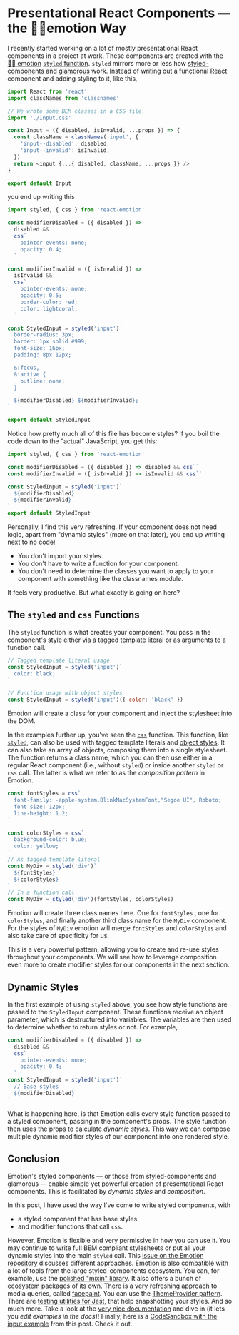 # Presentational React Components — the 👩‍🎤emotion Way

I recently started working on a lot of mostly presentational React components in a project at work. These components are created with the [👩‍🎤 emotion](https://emotion.sh) [`styled` function](https://emotion.sh/docs/styled). `styled` mirrors more or less how [styled-components](https://www.styled-components.com) and [glamorous](https://glamorous.rocks) work. Instead of writing out a functional React component and adding styling to it, like this,

```js
import React from 'react'
import classNames from 'classnames'

// We wrote some BEM classes in a CSS file.
import './Input.css'

const Input = ({ disabled, isInvalid, ...props }) => {
  const className = classNames('input', {
    'input--disabled': disabled,
    'input--invalid': isInvalid,
  })
  return <input {...{ disabled, className, ...props }} />
}

export default Input
```

you end up writing this

```js
import styled, { css } from 'react-emotion'

const modifierDisabled = ({ disabled }) =>
  disabled &&
  css`
    pointer-events: none;
    opacity: 0.4;
  `

const modifierInvalid = ({ isInvalid }) =>
  isInvalid &&
  css`
    pointer-events: none;
    opacity: 0.5;
    border-color: red;
    color: lightcoral;
  `

const StyledInput = styled('input')`
  border-radius: 3px;
  border: 1px solid #999;
  font-size: 16px;
  padding: 8px 12px;

  &:focus,
  &:active {
    outline: none;
  }

  ${modifierDisabled} ${modifierInvalid};
`

export default StyledInput
```

Notice how pretty much all of this file has become styles? If you boil the code down to the "actual" JavaScript, you get this:

```js
import styled, { css } from 'react-emotion'

const modifierDisabled = ({ disabled }) => disabled && css``
const modifierInvalid = ({ isInvalid }) => isInvalid && css``

const StyledInput = styled('input')`
  ${modifierDisabled}
  ${modifierInvalid}
`
export default StyledInput
```

Personally, I find this very refreshing. If your component does not need logic, apart from "dynamic styles" (more on that later), you end up writing next to no code!

- You don't import your styles.
- You don't have to write a function for your component.
- You don't need to determine the classes you want to apply to your component with something like the classnames module.

 It feels very productive.  But what exactly is going on here?

## The `styled` and `css` Functions

The `styled` function is what creates your component. You pass in the component's style either via a tagged template literal or as arguments to a function call.

```js
// Tagged template literal usage
const StyledInput = styled('input')`
  color: black;
`

// Function usage with object styles
const StyledInput = styled('input')({ color: 'black' })
```

Emotion will create a class for your component and inject the stylesheet into the DOM.

In the examples further up, you've seen the [`css`](https://emotion.sh/docs/css) function. This function, like [`styled`](https://emotion.sh/docs/css), can also be used with tagged template literals and [object styles](https://emotion.sh/docs/object-styles). It can also take an array of objects, composing them into a single stylesheet. The function returns a class name, which you can then use either in a regular React component (i.e., without `styled`) or inside another `styled` or  `css` call. The latter is what we refer to as the _composition pattern_ in Emotion.

```js
const fontStyles = css`
  font-family: -apple-system,BlinkMacSystemFont,"Segoe UI", Roboto;
  font-size: 12px;
  line-height: 1.2;
`

const colorStyles = css`
  background-color: blue;
  color: yellow;
`
// As tagged template literal
const MyDiv = styled('div')`
  ${fontStyles}
  ${colorStyles}
`
// In a function call
const MyDiv = styled('div')(fontStyles, colorStyles)
```

Emotion will create three class names here. One for `fontStyles` , one for `colorStyles`, and finally another third class name for the `MyDiv` component. For the styles of `MyDiv` emotion will merge `fontStyles` and `colorStyles` and also take care of specificity for us.

This is a very powerful pattern, allowing you to create and re-use styles throughout your components. We will see how to leverage composition even more to create modifier styles for our components in the next section.

## Dynamic Styles

In the first example of using `styled` above, you see how style functions are passed to the `StyledInput` component. These functions receive an object parameter, which is destructured into variables. The variables are then used to determine whether to return styles or not. For example,

```js
const modifierDisabled = ({ disabled }) =>
  disabled &&
  css`
    pointer-events: none;
    opacity: 0.4;
  `
const StyledInput = styled('input')`
  // Base styles
  ${modifierDisabled}
`
```

What is happening here, is that Emotion calls every style function passed to a styled component, passing in the component's props. The style function then uses the props to calculate *dynamic styles*. This way we can compose multiple dynamic modifier styles of our component into one rendered style.

## Conclusion

Emotion's styled components — or those from styled-components and glamorous — enable simple yet powerful creation of presentational React components. This is facilitated by *dynamic styles* and *composition*.

In this post, I have used the way I've come to write styled components, with

- a styled component that has base styles
- and modifier functions that call `css`.

However, Emotion is flexible and very permissive in how you can use it. You may continue to write full BEM compliant stylesheets or put all your dynamic styles into the main `styled` call. This [issue on the Emotion repository](https://github.com/emotion-js/emotion/issues/381) discusses different approaches. Emotion is also compatible with a lot of tools from the large styled-components ecosystem. You can, for example, use the [polished "mixin" library](https://polished.js.org). It also offers a bunch of ecosystem packages of its own. There is a very refreshing approach to  media queries, called [facepaint](https://emotion.sh/docs/media-queries#facepaint). You can use the [ThemeProvider pattern](https://emotion.sh/docs/theming). There are [testing utilities for Jest](https://emotion.sh/docs/jest-emotion), that help snapshotting your styles. And so much more. Take a look at the [very nice documentation](https://emotion.sh/docs) and dive in (it lets you *edit examples in the docs*)! Finally, here is a [CodeSandbox with the input example](https://codesandbox.io/s/6v6y9qxw1w) from this post. Check it out.